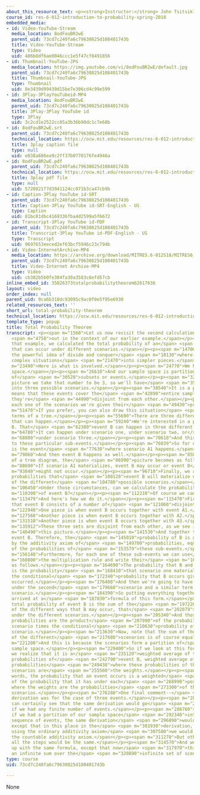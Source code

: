 ```yaml
---
about_this_resource_text: <p><strong>Instructor:</strong> John Tsitsiklis</p>
course_id: res-6-012-introduction-to-probability-spring-2018
embedded_media:
- id: Video-YouTube-Stream
  media_location: 8odFouBR2wE
  parent_uid: 73cd7c240fa6c79630825d108401743b
  title: Video-YouTube-Stream
  type: Video
  uid: 486b8df6ae0046ccc1e5f47cf8491856
- id: Thumbnail-YouTube-JPG
  media_location: https://img.youtube.com/vi/8odFouBR2wE/default.jpg
  parent_uid: 73cd7c240fa6c79630825d108401743b
  title: Thumbnail-YouTube-JPG
  type: Thumbnail
  uid: 8e3439d99439d15be7e306cd4c99e599
- id: 3Play-3PlayYouTubeid-MP4
  media_location: 8odFouBR2wE
  parent_uid: 73cd7c240fa6c79630825d108401743b
  title: 3Play-3Play YouTube id
  type: 3Play
  uid: 3c2cd1e2522cc85a3b36b90dc1c7e68b
- id: 8odFouBR2wE.srt
  parent_uid: 73cd7c240fa6c79630825d108401743b
  technical_location: https://ocw.mit.edu/resources/res-6-012-introduction-to-probability-spring-2018/part-i-the-fundamentals/total-probability-theorem/8odFouBR2wE.srt
  title: 3play caption file
  type: null
  uid: e038a686ea9c2ff37b0770176fe4946a
- id: 8odFouBR2wE.pdf
  parent_uid: 73cd7c240fa6c79630825d108401743b
  technical_location: https://ocw.mit.edu/resources/res-6-012-introduction-to-probability-spring-2018/part-i-the-fundamentals/total-probability-theorem/8odFouBR2wE.pdf
  title: 3play pdf file
  type: null
  uid: 5720821f7d3941124cc071b3ca47cb9b
- id: Caption-3Play YouTube id-SRT
  parent_uid: 73cd7c240fa6c79630825d108401743b
  title: Caption-3Play YouTube id-SRT-English - US
  type: Caption
  uid: 81bc81dbc4169336fba4d2599a5fb672
- id: Transcript-3Play YouTube id-PDF
  parent_uid: 73cd7c240fa6c79630825d108401743b
  title: Transcript-3Play YouTube id-PDF-English - US
  type: Transcript
  uid: 9697653eeced2ef63bcf5946c23c794b
- id: Video-InternetArchive-MP4
  media_location: https://archive.org/download/MITRES.6-012S18/MITRES6_012S18_L02-07_300k.mp4
  parent_uid: 73cd7c240fa6c79630825d108401743b
  title: Video-Internet Archive-MP4
  type: Video
  uid: cb382b5b0fe384fa30a3583c6efd57cb
inline_embed_id: 35026373totalprobabilitytheorem62617636
layout: video
order_index: null
parent_uid: 9ca6b310dc93095c9ac0f0e5f95e6930
related_resources_text: ''
short_url: total-probability-theorem
technical_location: https://ocw.mit.edu/resources/res-6-012-introduction-to-probability-spring-2018/part-i-the-fundamentals/total-probability-theorem
template_type: popup
title: Total Probability Theorem
transcript: <p><span m="1560">Let us now revisit the second calculation that we carried</span>
  <span m="4750">out in the context of our earlier example.</span></p><p><span m="8070">In
  that example, we calculated the total probability of an</span> <span m="11480">event
  that can occur under different scenarios.</span></p><p><span m="14700">And it involves
  the powerful idea of divide and conquer</span> <span m="18130">where we break up
  complex situations</span> <span m="21470">into simpler pieces.</span></p><p><span
  m="23490">Here is what is involved.</span></p><p><span m="24770">We have our sample
  space.</span></p><p><span m="26610">And our sample space is partitioned into a number
  of</span> <span m="30520">subsets or events.</span></p><p><span m="32770">In this
  picture we take that number to be 3, so we'll have</span> <span m="35880">it partitioned
  into three possible scenarios.</span></p><p><span m="38540">It is a partition which
  means that these events cover the</span> <span m="42890">entire sample, space and
  they're</span> <span m="44990">disjoint from each other.</span></p><p><span m="46730">For
  each one of the scenarios we're given their</span> <span m="49430">probabilities.</span></p><p><span
  m="51470">If you prefer, you can also draw this situation</span> <span m="54470">in
  terms of a tree.</span></p><p><span m="55690">There are three different scenarios
  that can happen.</span></p><p><span m="59240">We're interested in a particular event,
  B. That</span> <span m="62380">event B can happen in three different ways.</span></p><p><span
  m="64780">It can happen under scenario one, under scenario two, or</span> <span
  m="68800">under scenario three.</span></p><p><span m="70610">And this corresponds
  to these particular sub-events.</span></p><p><span m="76039">So for example, this
  is the event</span> <span m="77630">where scenario A1 happens.</span></p><p><span
  m="79860">And then event B happens as well.</span></p><p><span m="85080">In terms
  of a tree diagram, the</span> <span m="86990">picture becomes as follows.</span></p><p><span
  m="88690">If scenario A1 materializes, event B may occur or event B</span> <span
  m="93840">might not occur.</span></p><p><span m="96710">Finally, we are given conditional
  probabilities that</span> <span m="100120">event B will materialize under each one
  of the different</span> <span m="104780">possible scenarios.</span></p><p><span
  m="106450">Under those circumstances, can we calculate the probability</span> <span
  m="110300">of event B?</span></p><p><span m="112210">Of course we can.</span></p><p><span
  m="113479">And here's how we do it.</span></p><p><span m="115470">First we realize
  that event B consists of a number of</span> <span m="121060">disjoint pieces.</span></p><p><span
  m="122940">One piece is when event B occurs together with event A1.</span></p><p><span
  m="127560">Another piece is when event B occurs together with A2.</span></p><p><span
  m="131510">Another piece is when event B occurs together with A3.</span></p><p><span
  m="135912">These three sets are disjoint from each other, as we see in</span> <span
  m="140490">this picture.</span></p><p><span m="141530">And together they form the
  event B. Therefore, the</span> <span m="145010">probability of B is going to be,
  by the additivity axiom of</span> <span m="149700">probabilities, equal to the sum
  of the probabilities of</span> <span m="153579">these sub-events.</span></p><p><span
  m="156140">Furthermore, for each one of these sub-events we can use</span> <span
  m="160800">the multiplication rule and write their</span> <span m="163150">probabilities
  as follows.</span></p><p><span m="164690">The probability that B and A1 both occur
  is the probability</span> <span m="168410">that scenario one materializes times
  the conditional</span> <span m="172340">probability that B occurs given that A1
  occurred.</span></p><p><span m="176400">And then we're going to have similar terms
  under the second</span> <span m="179660">scenario and a similar term under the third
  scenario.</span></p><p><span m="184390">So putting everything together, we have
  arrived at a</span> <span m="187830">formula of this form.</span></p><p><span m="189880">The
  total probability of event B is the sum of the</span> <span m="197220">probabilities
  of the different ways that B may occur, that</span> <span m="202079">is, B occurring
  under the different scenarios.</span></p><p><span m="205340">And those particular
  probabilities are the product</span> <span m="207990">of the probability of the
  scenario times the conditional</span> <span m="210630">probability of B given that
  scenario.</span></p><p><span m="213630">Now, note that the sum of the probabilities
  of the different</span> <span m="217680">scenarios is of course equal to 1.</span></p><p><span
  m="221200">And this is because the scenarios form a partition of</span> <span m="227590">our
  sample space.</span></p><p><span m="229400">So if we look at this formula here,
  we realize that it is a</span> <span m="235120">weighted average of the conditional
  probabilities of</span> <span m="242790">event B, weighted average of the conditional
  probabilities</span> <span m="249430">where these probabilities of the individual
  scenarios are</span> <span m="255560">the weights.</span></p><p><span m="259019">In
  words, the probability that an event occurs is a weighted</span> <span m="265090">average
  of the probability that it has under each</span> <span m="268990">possible scenario,
  where the weights are the probabilities</span> <span m="273300">of the different
  scenarios.</span></p><p><span m="276280">One final comment--</span> <span m="278180">our
  derivation was for the case of three events.</span></p><p><span m="280700">But you
  can certainly see that the same derivation would go</span> <span m="283580">through
  if we had any finite number of events.</span></p><p><span m="286760">But even more,
  if we had a partition of our sample space</span> <span m="292340">into an infinite
  sequence of events, the same derivation</span> <span m="296890">would still go through,
  except that in this place in the</span> <span m="301930">derivation, instead of
  using the ordinary additivity axiom</span> <span m="307580">we would have to use
  the countable additivity axiom.</span></p><p><span m="311270">But other than that,
  all the steps would be the same.</span></p><p><span m="314570">And we would end
  up with the same formula, except that now</span> <span m="317970">this would be
  an infinite sum over the</span> <span m="320890">infinite set of scenarios.</span></p><p>&nbsp;</p>
type: course
uid: 73cd7c240fa6c79630825d108401743b

---
```

None